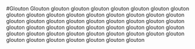 #Glouton
Glouton glouton glouton glouton glouton glouton glouton glouton glouton glouton glouton glouton glouton glouton glouton glouton glouton glouton glouton glouton glouton glouton glouton glouton glouton glouton glouton glouton glouton glouton glouton glouton glouton glouton glouton glouton glouton glouton glouton glouton glouton glouton glouton glouton glouton glouton glouton glouton glouton glouton glouton
